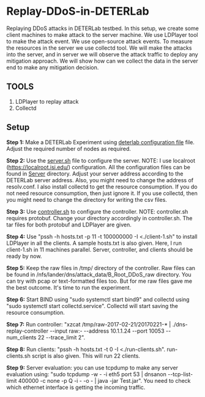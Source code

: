 # Replay-DDoS-in-DETERLab
Replaying DDoS attacks in DETERLab testbed. In this setup, we create some client machines to make attack to the server machine. We use LDPlayer tool to make the attack event. We use open-source attack events. To measure the resources in the server we use collectd tool. We will make the attacks into the server, and in server we will observe the attack traffic to deploy any mitigation approach. We will show how can we collect the data in the server end to make any mitigation decision.
## TOOLS
1. LDPlayer to replay attack
2. Collectd
## Setup

**Step 1:** Make a DETERLab Experiment using [deterlab configuration file](deterlab.config) file. Adjust the required number of nodes as required.

**Step 2:** Use the [server.sh](/Server/server.sh) file to configure the server. 
NOTE: I use localroot (https://localroot.isi.edu/) configuration. All the configuration files can be found in [Server](/Server) directory. Adjust your server address according to the DETERLab server address. Also, you might need to change the address of resolv.conf. I also install collectd to get the resource consumption. If you do not need resource consumption, then just ignore it. If you use collectd, then you might need to change the directory for writing the csv files.

**Step 3:** Use [controller.sh](/Controller/controller.sh) to configure the controller. 
NOTE: controller.sh requires protobuf. Change your directory accordingly in controller.sh. The tar files for both protobuf and LDPlayer are given. 

**Step 4:** Use "pssh -h hosts.txt -p 11 -t 100000000 -I <./client-1.sh" to install LDPlayer in all the clients. A sample hosts.txt is also given. Here, I run client-1.sh in 11 machines parallel. 
Server, controller, and clients should be ready by now. 

**Step 5:** Keep the raw files in /tmp/ directory of the controller. Raw files can be found in /nfs/lander/dns/attack_data/B_Root_DDoS_raw directory. You can try with pcap or text-formatted files too. But for me raw files gave me the best outcome. 
It's time to run the experiment. 

**Step 6:** Start BIND using "sudo systemctl start bind9" and collectd using "sudo systemctl start collectd.service". Collectd will start saving the resource consumption. 

**Step 7:** Run controller: "xzcat /tmp/raw-2017-02-21/20170221-* | ./dns-replay-controller --input raw:- --address 10.1.1.24 --port 10053 --num_clients 22 --trace_limit 2". 

**Step 8:** Run clients: "pssh -h hosts.txt -t 0  -I <./run-clients.sh". run-clients.sh script is also given. This will run 22 clients.

**Step 9:** Server evaluation: you can use tcpdump to make any server evaluation using: "sudo tcpdump -w - -i eth5 port 53  | dnsanon --tcp-list-limit 400000 -c none  -p Q -i - -o - | java -jar Test.jar". You need to check which ethernet interface is getting the incoming traffic. 

